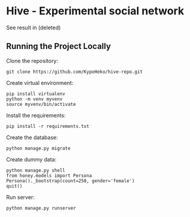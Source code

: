 # Hive - Experimental social network

See result in (deleted)

## Running the Project Locally
Clone the repository:
```
git clone https://github.com/KypoHeko/hive-repo.git
```

Create virtual environment:
```
pip install virtualenv
python -m venv myvenv
source myvenv/bin/activate
```

Install the requirements:
```
pip install -r requirements.txt
```

Create the database:
```
python manage.py migrate
```

Create dummy data:
```
python manage.py shell
from honey.models import Persona
Persona()._bootstrap(count=250, gender='female')
quit()
```

Run server:
```
python manage.py runserver
```
